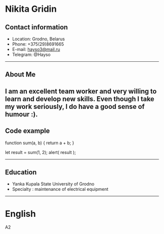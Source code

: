 # Nikita Gridin
## Contact information
* Location: Grodno, Belarus
* Phone: +375(29)8691665
* E-mail: hayso3@mail.ru
* Telegram: @Hayso
---


## About Me
I  am an excellent team worker and very willing to learn and develop new skills.
Even though I take my work seriously, I do have a good sense of humour :).
---


## Code example
function sum(a, b) {
  return a + b;
}

let result = sum(1, 2);
alert( result );


---
## Education
* Yanka Kupala State University of Grodno
* Specialty : maintenance of electrical equipment
---
# English
A2
